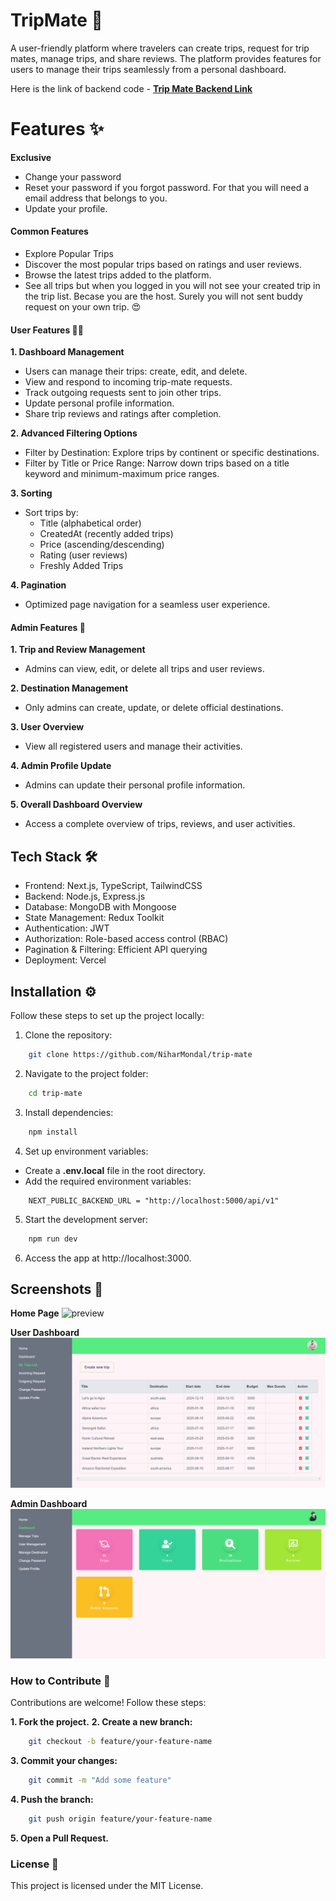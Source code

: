# TripMate 🚀

A user-friendly platform where travelers can create trips, request for trip mates, manage trips, and share reviews. The platform provides features for users to manage their trips seamlessly from a personal dashboard.

Here is the link of backend code - **[Trip Mate Backend Link](https://github.com/NiharMondal/trip-mate-backend)**

# Features ✨

**Exclusive**

-   Change your password
-   Reset your password if you forgot password. For that you will need a email address that belongs to you.
-   Update your profile.

#### Common Features

-   Explore Popular Trips
-   Discover the most popular trips based on ratings and user reviews.
-   Browse the latest trips added to the platform.
-   See all trips but when you logged in you will not see your created trip in the trip list. Becase you are the host. Surely you will not sent buddy request on your own trip. 😍

#### User Features 🧑‍💻

**1. Dashboard Management**

-   Users can manage their trips: create, edit, and delete.
-   View and respond to incoming trip-mate requests.
-   Track outgoing requests sent to join other trips.
-   Update personal profile information.
-   Share trip reviews and ratings after completion.

**2. Advanced Filtering Options**

-   Filter by Destination: Explore trips by continent or specific destinations.
-   Filter by Title or Price Range: Narrow down trips based on a title keyword and minimum-maximum price ranges.

**3. Sorting**

-   Sort trips by:
    -   Title (alphabetical order)
    -   CreatedAt (recently added trips)
    -   Price (ascending/descending)
    -   Rating (user reviews)
    -   Freshly Added Trips

**4. Pagination**

-   Optimized page navigation for a seamless user experience.

#### Admin Features 🔑

**1. Trip and Review Management**

-   Admins can view, edit, or delete all trips and user reviews.

**2. Destination Management**

-   Only admins can create, update, or delete official destinations.

**3. User Overview**

-   View all registered users and manage their activities.

**4. Admin Profile Update**

-   Admins can update their personal profile information.

**5. Overall Dashboard Overview**

-   Access a complete overview of trips, reviews, and user activities.

## Tech Stack 🛠️

-   Frontend: Next.js, TypeScript, TailwindCSS
-   Backend: Node.js, Express.js
-   Database: MongoDB with Mongoose
-   State Management: Redux Toolkit
-   Authentication: JWT
-   Authorization: Role-based access control (RBAC)
-   Pagination & Filtering: Efficient API querying
-   Deployment: Vercel

## Installation ⚙️

Follow these steps to set up the project locally:

1. Clone the repository:

```bash
    git clone https://github.com/NiharMondal/trip-mate
```

2. Navigate to the project folder:

```bash
    cd trip-mate
```

3. Install dependencies:

```bash
    npm install
```

4. Set up environment variables:

-   Create a **.env.local** file in the root directory.
-   Add the required environment variables:

```env
    NEXT_PUBLIC_BACKEND_URL = "http://localhost:5000/api/v1"
```

5. Start the development server:

```bash
    npm run dev
```

6. Access the app at http://localhost:3000.

## Screenshots 📸

**Home Page**
![preview](public/preview/home-page.png)

**User Dashboard**
![preview](public/preview/user-dashboard.png)

**Admin Dashboard**
![preview](public/preview/admin-dashboard.png)

### How to Contribute 🤝

Contributions are welcome! Follow these steps:

**1. Fork the project.**
**2. Create a new branch:**

```bash
    git checkout -b feature/your-feature-name
```

**3. Commit your changes:**

```bash
    git commit -m "Add some feature"
```

**4. Push the branch:**

```bash
    git push origin feature/your-feature-name
```

**5. Open a Pull Request.**

### License 📝

This project is licensed under the MIT License.
